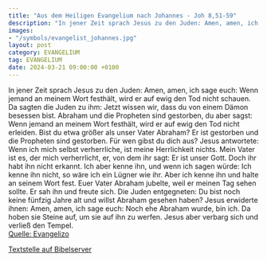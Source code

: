 ```yaml
---
title: "Aus dem Heiligen Evangelium nach Johannes - Joh 8,51-59"
description: "In jener Zeit sprach Jesus zu den Juden: Amen, amen, ich sage euch: Wenn jemand an meinem Wort festhält, wird er auf ewig den Tod nicht schauen. Da sagten die Juden zu ihm: Jetzt wissen wir, dass du von einem Dämon besessen bist. Abraham und die Propheten sind gestorben, du aber ...."
images:
- "/symbols/evangelist_johannes.jpg"
layout: post
category: EVANGELIUM
tag: EVANGELIUM
date: 2024-03-21 09:00:00 +0100
---
```

In jener Zeit sprach Jesus zu den Juden: Amen, amen, ich sage euch: Wenn jemand an meinem Wort festhält, wird er auf ewig den Tod nicht schauen.
Da sagten die Juden zu ihm: Jetzt wissen wir, dass du von einem Dämon besessen bist. Abraham und die Propheten sind gestorben, du aber sagst: Wenn jemand an meinem Wort festhält, wird er auf ewig den Tod nicht erleiden.<!--more-->
Bist du etwa größer als unser Vater Abraham? Er ist gestorben und die Propheten sind gestorben. Für wen gibst du dich aus?
Jesus antwortete: Wenn ich mich selbst verherrliche, ist meine Herrlichkeit nichts. Mein Vater ist es, der mich verherrlicht, er, von dem ihr sagt: Er ist unser Gott.
Doch ihr habt ihn nicht erkannt. Ich aber kenne ihn, und wenn ich sagen würde: Ich kenne ihn nicht, so wäre ich ein Lügner wie ihr. Aber ich kenne ihn und halte an seinem Wort fest.
Euer Vater Abraham jubelte, weil er meinen Tag sehen sollte. Er sah ihn und freute sich.
Die Juden entgegneten: Du bist noch keine fünfzig Jahre alt und willst Abraham gesehen haben?
Jesus erwiderte ihnen: Amen, amen, ich sage euch: Noch ehe Abraham wurde, bin ich.
Da hoben sie Steine auf, um sie auf ihn zu werfen. Jesus aber verbarg sich und verließ den Tempel.<br>
[Quelle: Evangelizo](https://evangeliumtagfuertag.org/DE/gospel)

[Textstelle auf Bibelserver](https://www.bibleserver.com/EU/Johannes8,51-59)

